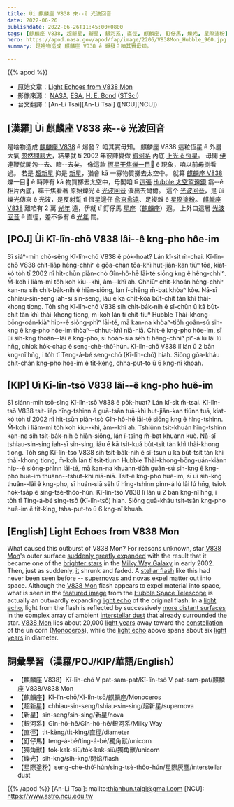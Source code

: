 ```yaml
---
title: Ùi 麒麟座 V838 來--ê 光波回音
date: 2022-06-26
publishdate: 2022-06-26T11:45:00+0800
tags: [麒麟座 V838, 超新星, 新星, 銀河系, 直徑, 麒麟座, 釘仔馬, 爍光, 星際塗粉]
hero: https://apod.nasa.gov/apod/fap/image/2206/V838Mon_Hubble_960.jpg
summary: 是啥物造成 麒麟座 V838 ê 爆發？咱其實毋知。

---
```


{{% apod %}}

- 原始文章：[Light Echoes from V838 Mon](https://apod.nasa.gov/apod/ap220626.html)
- 影像來源： [NASA](https://www.nasa.gov.), [ESA](https://esahubble.org/), [H. E. Bond](https://www.stsci.edu/~bond/) ([STScI](https://www.stsci.edu/))
- 台文翻譯：[An-Li Tsai][An-Li Tsai] ([NCU][NCU])

## [漢羅] Ùi 麒麟座 V838 來--ê 光波回音
是啥物造成 [麒麟座 V838][V838 Mon 1] ê 爆發？
咱其實毋知。
麒麟座 V838 這粒恆星 ê 外層大氣 [忽然間脹大][suddenly greatly expanded]，結果就 tī 2002 年彼陣變做 [銀河系][Milky Way Galaxy] 內底 [上光 ê 恆星][brighter stars]。
毋閣 [伊][it] 連鞭就閣勼--去、暗--去矣。
像這款 [恆星干焦爍一目𥍉][stellar flash] ê 現象，咱以前毋捌看過。
若是 [超新星][supernovas] 抑是 [新星][novas]，猶會 kā 一寡物質擲去太空中。
就算 [麒麟座 V838][V838 Mon 2] 爍一目𥍉 ê 時陣有 kā 物質擲去太空中，毋閣咱 tī [這張][featured image] [Hubble 太空望遠鏡][Hubble Space Telescope] 翕--ê 相片內底，嘛干焦看著 原始爍光 ê [光波回音][light echo 1] 湠出去爾爾。
這个 [光波回音][light echo 2]，是 ùi 爍光傳來 ê 光波，是反射踅 tī 恆星邊仔 [愈來愈遠][more distant surfaces]、足複雜 ê [星際塗粉][interstellar dust]。
[麒麟座 V838][V838 Mon 3] 離咱有 2 萬 [光年][light years 1] 遠，伊就 tī 釘仔馬 [星座][constellation]（[麒麟座][Monoceros]）遐。
上外口這層 [光波回音][light echo 3] ê 直徑，差不多有 6 [光年][light years 2] 闊。



## [POJ] Ùi Kî-lîn-chō V838 lâi--ê kng-pho hôe-im
Sī siáⁿ-mih chō-sêng Kî-lîn-chō V838 ê po̍k-hoat?
Lán kî-si̍t m̄-chai.
Kî-lîn-chō V838 chit-lia̍p hêng-chhiⁿ ê gōa-chân tōa-khì hut-jiân-kan tiúⁿ tōa, kiat-kó to̍h tī 2002 nî hit-chūn piàn-chò Gîn-hô-hē lāi-té siōng kng ê hêng-chhiⁿ.
M̄-koh i liâm-mi to̍h koh kiu--khì, àm--khì ah.
Chhiūⁿ chit-khoán hêng-chhiⁿ kan-na sih chi̍t-ba̍k-nih ê hiān-siōng, lán í-chêng m̄-bat khòaⁿ kòe.
Nā-sī chhiau-sin-seng iah-sī sin-seng, iáu ē kā chi̍t-kóa bu̍t-chit tàn khì thài-khong tiong.
To̍h sǹg Kî-lîn-chō V838 sih chi̍t-ba̍k-nih ê sî-chūn ū kā bu̍t-chit tàn khì thài-khong tiong, m̄-koh lán tī chit-tiuⁿ Hubble Thài-khong-bōng-oán-kiàⁿ hip--ê siòng-phìⁿ lāi-té, mā kan-na khòaⁿ-tio̍h goân-sú sih-kng ê kng-pho hôe-im thòaⁿ--chhut-khì niā-niā.
Chit-ê kng-pho hôe-im, sī ùi sih-kng thoân--lâi ê kng-pho, sī hoán-siā se̍h tī hêng-chhiⁿ piⁿ-á lú lâi lú hn̄g, chiok ho̍k-cha̍p ê seng-chè-thô͘-hún.
Kî-lîn-chō V838 lî lán ū  2 bān kng-nî hn̄g, i to̍h tī Teng-á-bé seng-chō (Kî-lîn-chō) hiah.
Siōng gōa-kháu chit-chân kng-pho hôe-im ê ti̍t-kèng, chha-put-to ū 6 kng-nî khoah.

## [KIP] Uì Kî-lîn-tsō V838 lâi--ê kng-pho huê-im
Sī siánn-mih tsō-sîng Kî-lîn-tsō V838 ê po̍k-huat?
Lán kî-si̍t m̄-tsai.
Kî-lîn-tsō V838 tsit-lia̍p hîng-tshinn ê guā-tsân tuā-khì hut-jiân-kan tiúnn tuā, kiat-kó to̍h tī 2002 nî hit-tsūn piàn-tsò Gîn-hô-hē lāi-té siōng kng ê hîng-tshinn.
M̄-koh i liâm-mi to̍h koh kiu--khì, àm--khì ah.
Tshiūnn tsit-khuán hîng-tshinn kan-na sih tsi̍t-ba̍k-nih ê hiān-siōng, lán í-tsîng m̄-bat khuànn kuè.
Nā-sī tshiau-sin-sing iah-sī sin-sing, iáu ē kā tsi̍t-kuá bu̍t-tsit tàn khì thài-khong tiong.
To̍h sǹg Kî-lîn-tsō V838 sih tsi̍t-ba̍k-nih ê sî-tsūn ū kā bu̍t-tsit tàn khì thài-khong tiong, m̄-koh lán tī tsit-tiunn Hubble Thài-khong-bōng-uán-kiànn hip--ê siòng-phìnn lāi-té, mā kan-na khuànn-tio̍h guân-sú sih-kng ê kng-pho huê-im thuànn--tshut-khì niā-niā.
Tsit-ê kng-pho huê-im, sī uì sih-kng thuân--lâi ê kng-pho, sī huán-siā se̍h tī hîng-tshinn pinn-á lú lâi lú hn̄g, tsiok ho̍k-tsa̍p ê sing-tsè-thôo-hún.
Kî-lîn-tsō V838 lî lán ū  2 bān kng-nî hn̄g, i to̍h tī Ting-á-bé sing-tsō (Kî-lîn-tsō) hiah.
Siōng guā-kháu tsit-tsân kng-pho huê-im ê ti̍t-kìng, tsha-put-to ū 6 kng-nî khuah.

## [English] Light Echoes from V838 Mon

What caused this outburst of V838 Mon?
For reasons unknown, star [V838 Mon][V838 Mon 1]'s outer surface [suddenly greatly expanded][suddenly greatly expanded] with the result that it became one of the [brighter stars][brighter stars] in the [Milky Way Galaxy][Milky Way Galaxy] in early 2002.
Then, just as suddenly, [it][it] shrunk and faded.
A [stellar flash][stellar flash] like this had never been seen before -- [supernovas][supernovas] and [novas][novas] expel matter out into space.
Although the [V838 Mon][V838 Mon 2] flash appears to expel material into space, what is seen in the [featured image][featured image] from the [Hubble Space Telescope][Hubble Space Telescope] is actually an outwardly expanding [light echo][light echo 1] of the original flash.
In a [light echo][light echo 2], light from the flash is reflected by successively [more distant surfaces][more distant surfaces] in the complex array of ambient [interstellar dust][interstellar dust] that already surrounded the star.
[V838 Mon][V838 Mon 3] lies about 20,000 [light years][light years 1] away toward the [constellation][constellation] of the unicorn ([Monoceros][Monoceros]), while the [light echo][light echo 3] above spans about six [light years][light years 2] in diameter.

## 詞彙學習（漢羅/POJ/KIP/華語/English）
- 【麒麟座 V838】Kî-lîn-chō V pat-sam-pat/Kî-lîn-tsō V pat-sam-pat/麒麟座 V838/V838 Mon
- 【麒麟座】Kî-lîn-chō/Kî-lîn-tsō/麒麟座/Monoceros
- 【超新星】chhiau-sin-seng/tshiau-sin-sing/超新星/supernova
- 【新星】sin-seng/sin-sing/新星/nova
- 【銀河系】Gîn-hô-hē/Gîn-hô-hē/銀河系/Milky Way
- 【直徑】ti̍t-kèng/ti̍t-kìng/直徑/diameter
- 【釘仔馬】teng-á-bé/ting-á-bé/獨角獸/unicorn
- 【獨角獸】to̍k-kak-siù/to̍k-kak-siù/獨角獸/unicorn
- 【爍光】sih-kng/sih-kng/閃焰/flash
- 【星際塗粉】seng-chè-thô͘-hún/sing-tsè-thôo-hún/星際灰塵/interstellar dust


{{% /apod %}}
[An-Li Tsai]: mailto:thianbun.taigi@gmail.com
[NCU]: https://www.astro.ncu.edu.tw


[V838 Mon 1]:https://en.wikipedia.org/wiki/V838_Monocerotis
[suddenly greatly expanded]:https://media.istockphoto.com/photos/curious-cat-face-peeps-out-picture-id1202689418?k=20&m=1202689418&s=612x612&w=0&h=xOIn_9jq1icnUcpdr6-G8n9RRQHZA5f9X5UcGBQ3z_0=
[brighter stars]:https://en.wikipedia.org/wiki/List_of_most_luminous_stars
[Milky Way Galaxy]:https://solarsystem.nasa.gov/resources/285/the-milky-way-galaxy/
[it]:https://ui.adsabs.harvard.edu/abs/2005A%26A...436.1009T/abstract
[stellar flash]:https://www.aanda.org/articles/aa/full_html/2014/09/aa24458-14/aa24458-14.html
[supernovas]:https://heasarc.gsfc.nasa.gov/docs/snr.html
[novas]:https://youtu.be/zYmd8EETy74
[V838 Mon 2]:https://apod.nasa.gov/apod/ap140617.html
[featured image]:https://hubblesite.org/contents/media/images/3867-Image
[Hubble Space Telescope]:https://apod.nasa.gov/apod/ap010806.html
[light echo 1]:https://apod.nasa.gov/apod/ap971023.html
[light echo 2]:https://en.wikipedia.org/wiki/Light_echo
[more distant surfaces]:https://viewspace.org/interactives/unveiling_invisible_universe/variable_stars/v838_monocerotis
[interstellar dust]:https://apod.nasa.gov/apod/ap990509.html
[V838 Mon 3]:https://slate.com/technology/2013/12/when-stars-collide-the-enigmatic-beauty-of-v838-mon.html
[light years 1]:https://chandra.harvard.edu/photo/cosmic_distance.html
[constellation]:https://apod.nasa.gov/apod/ap030401.html
[Monoceros]:https://en.wikipedia.org/wiki/Monoceros
[light echo 3]:http://www.aavso.org/vsots_v838mon
[light years 2]:https://starchild.gsfc.nasa.gov/docs/StarChild/questions/question19.html
